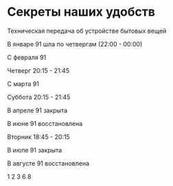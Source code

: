 # Секреты наших удобств

Техническая передача об устройстве бытовых вещей

В январе 91 шла по четвергам (22:00 - 00:00)

С февраля 91

Четверг 20:15 - 21:45

С марта 91

Суббота 20:15 - 21:45

В апреле 91 закрыта

В июне 91 восстановлена

Вторник 18:45 - 20:15

В июле 91 закрыта

В августе 91 восстановлена

1 2 3 6 8

